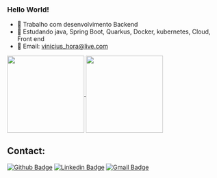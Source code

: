 ### Hello World!


- 🔭 Trabalho com desenvolvimento Backend
- 🌱 Estudando java, Spring Boot, Quarkus, Docker, kubernetes, Cloud, Front end
- 💬 Email: vinicius_hora@live.com

<div>

  <a href="https://github.com/vinicius-hora/">
    <img height="180em" align="center" src="https://github-readme-stats.vercel.app/api?username=vinicius-hora&show_icons=true&theme=dark&count_private=true" />
  </a>
   <a href="https://github.com/vinicius-hora/">
    <img height="180em" align="center" src="https://github-readme-stats.vercel.app/api/top-langs/?username=vinicius-hora&layout=compact&theme=dark&langs_count=8" />
  </a>
</div>

## Contact:
[![Github Badge](https://img.shields.io/badge/GitHub-100000?style=for-the-badge&logo=github&logoColor=white)](https://github.com/vinicius-hora)
[![Linkedin Badge](https://img.shields.io/badge/LinkedIn-0077B5?style=for-the-badge&logo=linkedin&logoColor=white)](https://www.linkedin.com/in/vinicius-bastos-208ab7189/)
[![Gmail Badge](https://img.shields.io/badge/Gmail-D14836?style=for-the-badge&logo=gmail&logoColor=white)](mailto:vinicius_hora@live.com)




